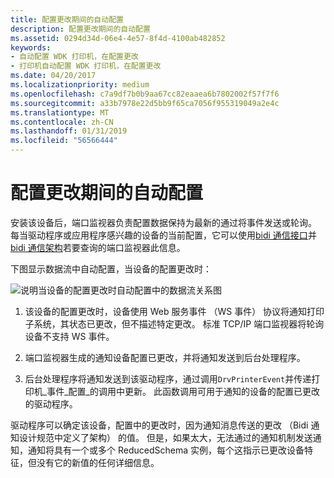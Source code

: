```yaml
---
title: 配置更改期间的自动配置
description: 配置更改期间的自动配置
ms.assetid: 0294d34d-06e4-4e57-8f4d-4100ab482852
keywords:
- 自动配置 WDK 打印机，在配置更改
- 打印机自动配置 WDK 打印机，在配置更改
ms.date: 04/20/2017
ms.localizationpriority: medium
ms.openlocfilehash: c7a9df7b0b9aa67cc82eaaea6b7802002f57f7f6
ms.sourcegitcommit: a33b7978e22d5bb9f65ca7056f955319049a2e4c
ms.translationtype: MT
ms.contentlocale: zh-CN
ms.lasthandoff: 01/31/2019
ms.locfileid: "56566444"
---
```

# <a name="autoconfiguration-during-configuration-change"></a>配置更改期间的自动配置


安装该设备后，端口监视器负责配置数据保持为最新的通过将事件发送或轮询。 每当驱动程序或应用程序感兴趣的设备的当前配置，它可以使用[bidi 通信接口](https://msdn.microsoft.com/library/windows/hardware/ff545163)并[bidi 通信架构](https://msdn.microsoft.com/library/windows/hardware/ff545175)若要查询的端口监视器此信息。

下图显示数据流中自动配置，当设备的配置更改时：

![说明当设备的配置更改时自动配置中的数据流关系图](images/autocfgcfgchange.png)

1.  该设备的配置更改时，设备使用 Web 服务事件 （WS 事件） 协议将通知打印子系统，其状态已更改，但不描述特定更改。 标准 TCP/IP 端口监视器将轮询设备不支持 WS 事件。

2.  端口监视器生成的通知设备配置已更改，并将通知发送到后台处理程序。

3.  后台处理程序将通知发送到该驱动程序，通过调用`DrvPrinterEvent`并传递打印机\_事件\_配置\_的调用中更新。 此函数调用可用于通知的设备的配置已更改的驱动程序。

驱动程序可以确定该设备，配置中的更改时，因为通知消息传送的更改 （Bidi 通知设计规范中定义了架构） 的值。 但是，如果太大，无法通过的通知机制发送通知，通知将具有一个或多个 ReducedSchema 实例，每个这指示已更改设备特征，但没有它的新值的任何详细信息。

 

 




